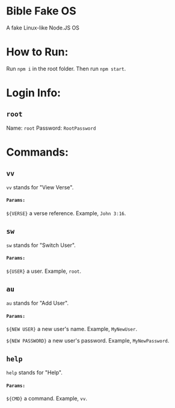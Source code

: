 # Bible Fake OS
 A fake Linux-like Node.JS OS

# How to Run:
Run `npm i` in the root folder. Then run `npm start`.

# Login Info:
## `root`
Name: `root`
Password: `RootPassword`

# Commands:

## `vv`
`vv` stands for "View Verse".
#### `Params:`
`${VERSE}` a verse reference. Example, `John 3:16`.


## `sw`
`sw` stands for "Switch User".
#### `Params:`
`${USER}` a user. Example, `root`.


## `au`
`au` stands for "Add User".
#### `Params:`
`${NEW USER}` a new user's name. Example, `MyNewUser`.

`${NEW PASSWORD}` a new user's password. Example, `MyNewPassword`.


## `help`
`help` stands for "Help".
#### `Params:`
`${CMD}` a command. Example, `vv`.